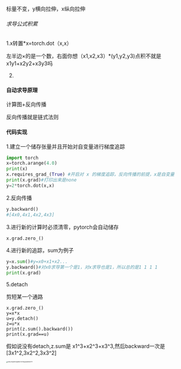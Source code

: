 标量不变，y横向拉伸，x纵向拉伸

###### 求导公式积累

1.x转置*x=torch.dot（x,x）

左半边×的是一个数，右面你想（x1,x2,x3）*(y1,y2,y3)点积不就是x1y1+x2y2+x3y3吗

2.

#### 自动求导原理

计算图+反向传播

反向传播就是链式法则

#### 代码实现

1.建立一个储存张量并且开始对自变量进行梯度追踪

```python
import torch
x=torch.arange(4.0)
print(x)
x.requires_grad_(True) #开启对 x 的梯度追踪，反向传播的前提，x是自变量
print(x.grad)#打印出来是none
y=2*torch.dot(x,x)
```

2.反向传播

```python
y.backward()
#[4x0,4x1,4x2,4x3]
```

3.进行新的计算时必须清零，pytorch会自动储存

```python
x.grad.zero_()
```

4.进行新的追踪，sum为例子

```python
y=x.sum()#y=x0+x1+x2...
y.backward()#对x0求导第一个是1，对x求导也是1，所以总的是1 1 1 1
print(x.grad)
```

5.detach

剪短某一个通路

```
x.grad.zero_()
y=x*x
u=y.detach()
z=u*x
print(z.sum().backward())
print(x.grad==u)
```

假如说没有detach,z.sum是 x1^3+x2^3+x3^3,然后backward一次是[3x1^2,3x2^2,3x3^2]

<img src="../../../../xwechat_files/wxid_cws7a0ywqqzw22_519f/temp/RWTemp/2025-08/029c93af093db99272706ad2d5826771.jpg" alt="029c93af093db99272706ad2d5826771" style="zoom: 25%;" />
